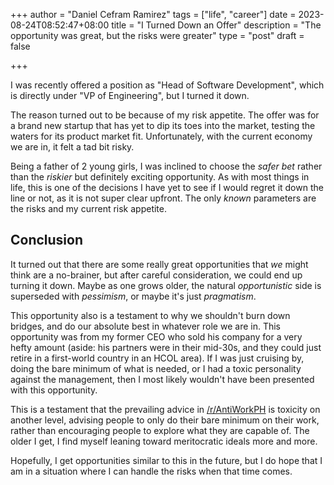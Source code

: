 +++
author = "Daniel Cefram Ramirez"
tags = ["life", "career"]
date = 2023-08-24T08:52:47+08:00
title = "I Turned Down an Offer"
description = "The opportunity was great, but the risks were greater"
type = "post"
draft = false

+++

I was recently offered a position as "Head of Software Development", which is directly under "VP of Engineering", but I turned it down.

The reason turned out to be because of my risk appetite. The offer was for a brand new startup that has yet to dip its toes into the market, testing the waters for its product market fit. Unfortunately, with the current economy we are in, it felt a tad bit risky.

Being a father of 2 young girls, I was inclined to choose the *safer bet* rather than the *riskier* but definitely exciting opportunity. As with most things in life, this is one of the decisions I have yet to see if I would regret it down the line or not, as it is not super clear upfront. The only *known* parameters are the risks and my current risk appetite.

## Conclusion

It turned out that there are some really great opportunities that *we* might think are a no-brainer, but after careful consideration, we could end up turning it down. Maybe as one grows older, the natural *opportunistic* side is superseded with *pessimism*, or maybe it's just *pragmatism*.

This opportunity also is a testament to why we shouldn't burn down bridges, and do our absolute best in whatever role we are in. This opportunity was from my former CEO who sold his company for a very hefty amount (aside: his partners were in their mid-30s, and they could just retire in a first-world country in an HCOL area). If I was just cruising by, doing the bare minimum of what is needed, or I had a toxic personality against the management, then I most likely wouldn't have been presented with this opportunity.

This is a testament that the prevailing advice in [/r/AntiWorkPH](https://www.reddit.com/r/AntiworkPH/) is toxicity on another level, advising people to only do their bare minimum on their work, rather than encouraging people to explore what they are capable of. The older I get, I find myself leaning toward meritocratic ideals more and more.

Hopefully, I get opportunities similar to this in the future, but I do hope that I am in a situation where I can handle the risks when that time comes.
